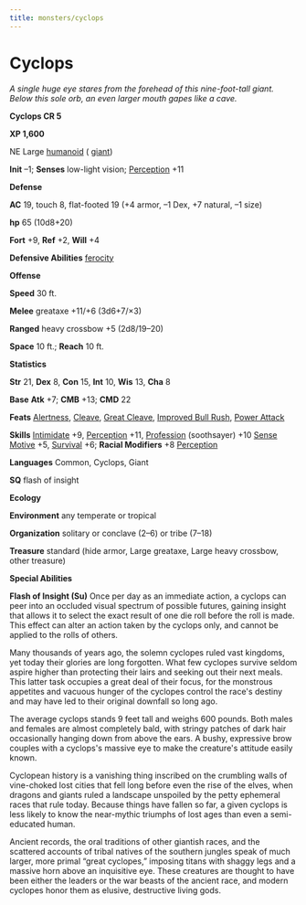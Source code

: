 ```yaml
---
title: monsters/cyclops
---
```

# Cyclops

_A single huge eye stares from the forehead of this nine-foot-tall giant. Below this sole orb, an even larger mouth gapes like a cave._

**Cyclops CR 5**

**XP 1,600**

NE Large [humanoid](creatureTypes.md#_humanoid) ( [giant](creatureTypes.md#_giant-type))

**Init** –1; **Senses** low-light vision; [Perception](../skills/perception.md#_perception) +11

**Defense**

**AC** 19, touch 8, flat-footed 19 (+4 armor, –1 Dex, +7 natural, –1 size)

**hp** 65 (10d8+20)

**Fort** +9, **Ref** +2, **Will** +4

**Defensive Abilities** [ferocity](universalMonsterRules.md#_ferocity)

**Offense**

**Speed** 30 ft.

**Melee** greataxe +11/+6 (3d6+7/×3)

**Ranged** heavy crossbow +5 (2d8/19–20)

**Space** 10 ft.; **Reach** 10 ft.

**Statistics**

**Str** 21, **Dex** 8, **Con** 15, **Int** 10, **Wis** 13, **Cha** 8

**Base**  **Atk** +7; **CMB** +13; **CMD** 22

**Feats** [Alertness](../feats.md#_alertness), [Cleave](../feats.md#_cleave), [Great Cleave](../feats.md#_great-cleave), [Improved Bull Rush](../feats.md#_improved-bull-rush), [Power Attack](../feats.md#_power-attack)

**Skills** [Intimidate](../skills/intimidate.md#_intimidate) +9, [Perception](../skills/perception.md#_perception) +11, [Profession](../skills/profession.md#_profession) (soothsayer) +10 [Sense Motive](../skills/senseMotive.md#_sense-motive) +5, [Survival](../skills/survival.md#_survival) +6; **Racial Modifiers** +8 [Perception](../skills/perception.md#_perception)

**Languages** Common, Cyclops, Giant

**SQ** flash of insight

**Ecology**

**Environment** any temperate or tropical

**Organization** solitary or conclave (2–6) or tribe (7–18)

**Treasure** standard (hide armor, Large greataxe, Large heavy crossbow, other treasure)

**Special Abilities**

**Flash of Insight (Su)** Once per day as an immediate action, a cyclops can peer into an occluded visual spectrum of possible futures, gaining insight that allows it to select the exact result of one die roll before the roll is made. This effect can alter an action taken by the cyclops only, and cannot be applied to the rolls of others.

Many thousands of years ago, the solemn cyclopes ruled vast kingdoms, yet today their glories are long forgotten. What few cyclopes survive seldom aspire higher than protecting their lairs and seeking out their next meals. This latter task occupies a great deal of their focus, for the monstrous appetites and vacuous hunger of the cyclopes control the race's destiny and may have led to their original downfall so long ago.

The average cyclops stands 9 feet tall and weighs 600 pounds. Both males and females are almost completely bald, with stringy patches of dark hair occasionally hanging down from above the ears. A bushy, expressive brow couples with a cyclops's massive eye to make the creature's attitude easily known.

Cyclopean history is a vanishing thing inscribed on the crumbling walls of vine-choked lost cities that fell long before even the rise of the elves, when dragons and giants ruled a landscape unspoiled by the petty ephemeral races that rule today. Because things have fallen so far, a given cyclops is less likely to know the near-mythic triumphs of lost ages than even a semi-educated human.

Ancient records, the oral traditions of other giantish races, and the scattered accounts of tribal natives of the southern jungles speak of much larger, more primal “great cyclopes,” imposing titans with shaggy legs and a massive horn above an inquisitive eye. These creatures are thought to have been either the leaders or the war beasts of the ancient race, and modern cyclopes honor them as elusive, destructive living gods.

